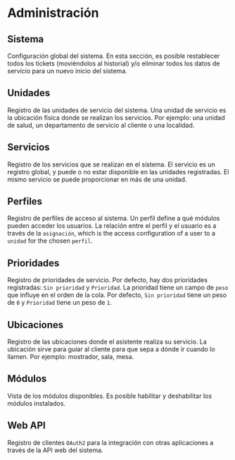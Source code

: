 # Administración

## Sistema

Configuración global del sistema. En esta sección, es posible restablecer todos los tickets (moviéndolos al historial) y/o eliminar todos los datos de servicio para un nuevo inicio del sistema.

## Unidades

Registro de las unidades de servicio del sistema. Una unidad de servicio es la ubicación física donde se realizan los servicios. Por ejemplo: una unidad de salud, un departamento de servicio al cliente o una localidad.

## Servicios

Registro de los servicios que se realizan en el sistema. El servicio es un registro global, y puede o no estar disponible en las unidades registradas. El mismo servicio se puede proporcionar en más de una unidad.

## Perfiles

Registro de perfiles de acceso al sistema. Un perfil define a qué módulos pueden acceder los usuarios. La relación entre el perfil y el usuario es a través de la `asignación`, which is the access configuration of a user to a `unidad` for the chosen `perfil`.

## Prioridades

Registro de prioridades de servicio. Por defecto, hay dos prioridades registradas: `Sin prioridad` y `Prioridad`. La prioridad tiene un campo de `peso` que influye en el orden de la cola. Por defecto, `Sin prioridad` tiene un peso de `0` y `Prioridad` tiene un peso de `1`.

## Ubicaciones

Registro de las ubicaciones donde el asistente realiza su servicio. La ubicación sirve para guiar al cliente para que sepa a dónde ir cuando lo llamen. Por ejemplo: mostrador, sala, mesa.

## Módulos

Vista de los módulos disponibles. Es posible habilitar y deshabilitar los módulos instalados.

## Web API

Registro de clientes `OAuth2` para la integración con otras aplicaciones a través de la API web del sistema.
